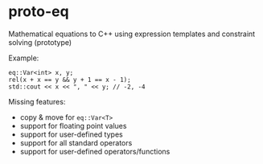 proto-eq
================

Mathematical equations to C++ using expression templates and constraint solving (prototype)

Example:

    eq::Var<int> x, y;
    rel(x + x == y && y + 1 == x - 1);
    std::cout << x << ", " << y; // -2, -4

Missing features:

- copy & move for `eq::Var<T>`
- support for floating point values
- support for user-defined types
- support for all standard operators
- support for user-defined operators/functions
